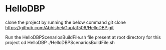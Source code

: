 # HelloDBP
clone the project by running the below command
git clone https://github.com/AbhishekGupta1506/HelloDBP.git

Run the HelloDBPScenariosBuildFile.sh file present at root directory for this project
cd HelloDBP
./HelloDBPScenariosBuildFile.sh